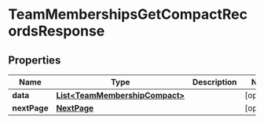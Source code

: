 

# TeamMembershipsGetCompactRecordsResponse


## Properties

| Name | Type | Description | Notes |
|------------ | ------------- | ------------- | -------------|
|**data** | [**List&lt;TeamMembershipCompact&gt;**](TeamMembershipCompact.md) |  |  [optional] |
|**nextPage** | [**NextPage**](NextPage.md) |  |  [optional] |



